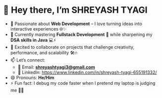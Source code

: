 # 👋 Hey there, I’m SHREYASH TYAGI  

- 👀 Passionate about **Web Development** – I love turning ideas into interactive experiences 🌐✨  
- 🌱 Currently mastering **Fullstack Development** 🚀 while sharpening my **DSA skills in Java** 💻⚡  
- 💞️ Excited to collaborate on projects that challenge creativity, performance, and scalability 🛠️🔥  
- 📫 Let’s connect:  
   - 📧 Email: **shreyashtyagi3@gmail.com**  
   - 💼 LinkedIn: https://www.linkedin.com/in/shreyash-tyagi-655191332/
- 😄 Pronouns: **He/Him**  
- ⚡ Fun fact: I debug my code faster when I pretend my laptop is judging me 👀😂  

  
<!---
SHREYASHTYAGI/SHREYASHTYAGI is a ✨ special ✨ repository because its `README.md` (this file) appears on your GitHub profile.
You can click the Preview link to take a look at your changes.
--->
